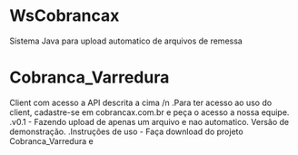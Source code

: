 # WsCobrancax
Sistema Java para upload automatico de arquivos de remessa

# Cobranca_Varredura
Client com acesso a API descrita a cima /n
  .Para ter acesso ao uso do client, cadastre-se em cobrancax.com.br e peça o acesso a nossa equipe.
  .v0.1 - Fazendo upload de apenas um arquivo e nao automatico. Versão de demonstração.
  .Instruções de uso - Faça download do projeto Cobranca_Varredura e
